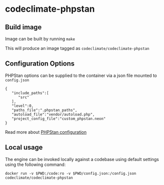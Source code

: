 # codeclimate-phpstan

## Build image
Image can be built by running `make`

This will produce an image tagged as `codeclimate/codeclimate-phpstan`

## Configuration Options
PHPStan options can be supplied to the container via a json file mounted to `config.json`

```
{
   "include_paths":[
      "src"
   ],
   "level":0,
   "paths_file":".phpstan_paths",
   "autoload_file":"vendor/autoload.php",
   "project_config_file":"custom_phpstan.neon"
}
```
Read more about [PHPStan configuration](https://github.com/phpstan/phpstan)

## Local usage

The engine can be invoked locally against a codebase using default settings using the following command:

```
docker run -v $PWD:/code:ro -v $PWD/config.json:/config.json codeclimate/codeclimate-phpstan
```